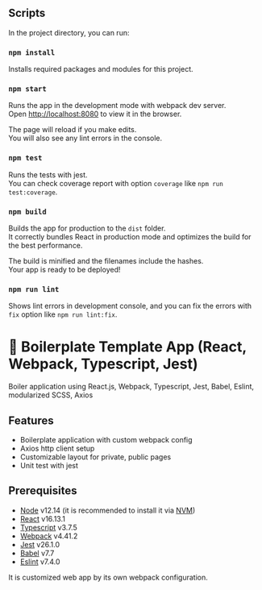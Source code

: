 ## Scripts

In the project directory, you can run:

### `npm install`

Installs required packages and modules for this project.

### `npm start`

Runs the app in the development mode with webpack dev server.\
Open [http://localhost:8080](http://localhost:8080) to view it in the browser.

The page will reload if you make edits.\
You will also see any lint errors in the console.

### `npm test`

Runs the tests with jest.\
You can check coverage report with option `coverage` like `npm run test:coverage`.

### `npm build`

Builds the app for production to the `dist` folder.\
It correctly bundles React in production mode and optimizes the build for the best performance.

The build is minified and the filenames include the hashes.\
Your app is ready to be deployed!

### `npm run lint`

Shows lint errors in development console, and you can fix the errors with `fix` option like `npm run lint:fix`.

# 🚀 Boilerplate Template App (React, Webpack, Typescript, Jest)

Boiler application using React.js, Webpack, Typescript, Jest, Babel, Eslint, modularized SCSS, Axios

## Features

- Boilerplate application with custom webpack config
- Axios http client setup
- Customizable layout for private, public pages
- Unit test with jest

## Prerequisites

- [Node](https://nodejs.org) v12.14 (it is recommended to install it via [NVM](https://github.com/creationix/nvm))
- [React](https://reactjs.org/) v16.13.1
- [Typescript](https://www.typescriptlang.org/) v3.7.5
- [Webpack](https://webpack.js.org/) v4.41.2
- [Jest](https://jestjs.io/) v26.1.0
- [Babel](https://babeljs.io/) v7.7
- [Eslint](https://eslint.org/) v7.4.0

It is customized web app by its own webpack configuration.
